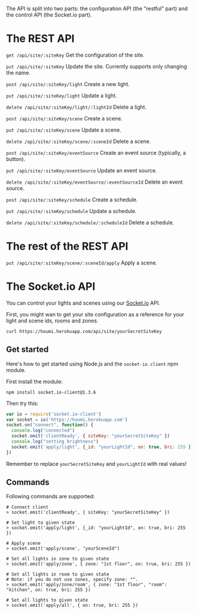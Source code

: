 The API is split into two parts: the configuration API (the "restful" part) and the control API (the Socket.io part).

# The REST API

`get /api/site/:siteKey` Get the configuration of the site.

`put /api/site/:siteKey` Update the site. Currently supports only changing the name.

`post /api/site/:siteKey/light` Create a new light.

`put /api/site/:siteKey/light` Update a light.

`delete /api/site/:siteKey/light/:lightId` Delete a light.

`post /api/site/:siteKey/scene` Create a scene.

`put /api/site/:siteKey/scene` Update a scene.

`delete /api/site/:siteKey/scene/:sceneId` Delete a scene.

`post /api/site/:siteKey/eventSource` Create an event source (typically, a button).

`put /api/site/:siteKey/eventSource` Update an event source.

`delete /api/site/:siteKey/eventSource/:eventSourceId` Delete an event source.

`post /api/site/:siteKey/schedule` Create a schedule.

`put /api/site/:siteKey/schedule` Update a schedule.

`delete /api/site/:siteKey/schedule/:scheduleId` Delete a schedule.

# The rest of the REST API

`put /api/site/:siteKey/scene/:sceneId/apply` Apply a scene.

# The Socket.io API

You can control your lights and scenes using our [Socket.io](http://socket.io/) API.

First, you might wan to get your site configuration as a reference for your light and scene ids, rooms and zones.

    curl https://houmi.herokuapp.com/api/site/yourSecretSiteKey
    
## Get started

Here's how to get started using Node.js and the `socket-io.client` npm module.

First install the module:

    npm install socket.io-client@1.3.6
    
Then try this:

```javascript
var io = require('socket.io-client')
var socket = io('https://houmi.herokuapp.com')
socket.on("connect", function() {
  console.log("connected")
  socket.emit('clientReady', { siteKey: "yourSecretSiteKey" })
  console.log("setting brightness")
  socket.emit('apply/light', {_id: "yourLightId", on: true, bri: 255 })
})
```

Remember to replace `yourSecretSiteKey` and `yourLightId` with real values!

## Commands

Following commands are supported:

    # Connect client
    > socket.emit('clientReady', { siteKey: "yourSecretSiteKey" })

    # Set light to given state
    > socket.emit('apply/light', {_id: "yourLightId", on: true, bri: 255 })

    # Apply scene
    > socket.emit('apply/scene', "yourSceneId")

    # Set all lights in zone to given state
    > socket.emit('apply/zone', { zone: "1st floor", on: true, bri: 255 })

    # Set all lights in room to given state
    # Note: if you do not use zones, specify zone: "".
    > socket.emit('apply/zone/room', { zone: "1st floor", "room": "kitchen", on: true, bri: 255 })

    # Set all lights to given state
    > socket.emit('apply/all', { on: true, bri: 255 })
